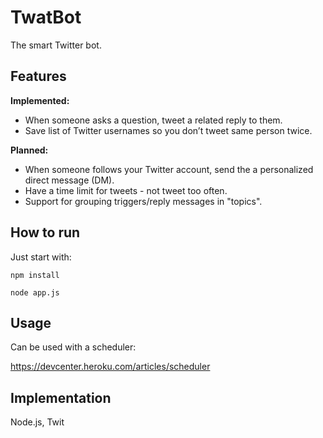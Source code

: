 # TwatBot

The smart Twitter bot.


## Features

**Implemented:**

* When someone asks a question, tweet a related reply to them.
* Save list of Twitter usernames so you don’t tweet same person twice.

**Planned:**

* When someone follows your Twitter account, send the a personalized direct message (DM).
* Have a time limit for tweets - not tweet too often.
* Support for grouping triggers/reply messages in "topics".


## How to run

Just start with:

	npm install

	node app.js


## Usage

Can be used with a scheduler:

https://devcenter.heroku.com/articles/scheduler


## Implementation

Node.js, Twit